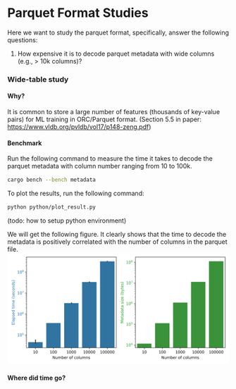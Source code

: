 # Parquet Format Studies

Here we want to study the parquet format, specifically, answer the following questions:
1. How expensive it is to decode parquet metadata with wide columns (e.g., > 10k columns)? 



### Wide-table study

#### Why?
<!-- Parquet is used in machine learning workloads to store [vector embeddings](https://huggingface.co/datasets?sort=downloads&search=embed), each vector is an array of floating numbers. -->
<!-- For a vector with 10k dimensions, we have 10k columns in the parquet schema. (This is not true: vector embeddings are stored as lists in Parquets' nested model.) -->
<!-- (personal note: I don't think this is the intended use case for parquet) -->

It is common to store a large number of features (thousands of key-value pairs) for ML training in ORC/Parquet format.
(Section 5.5 in paper: https://www.vldb.org/pvldb/vol17/p148-zeng.pdf)

#### Benchmark

Run the following command to measure the time it takes to decode the parquet metadata with column number ranging from 10 to 100k. 
```bash
cargo bench --bench metadata
```

To plot the results, run the following command:
```bash
python python/plot_result.py
```
(todo: how to setup python environment)

We will get the following figure.
It clearly shows that the time to decode the metadata is positively correlated with the number of columns in the parquet file.
![metadata](python/metadata.png)

#### Where did time go?
